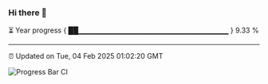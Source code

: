 ### Hi there 👋

⏳ Year progress { ██▁▁▁▁▁▁▁▁▁▁▁▁▁▁▁▁▁▁▁▁▁▁▁▁▁▁▁▁ } 9.33 %

---

⏰ Updated on Tue, 04 Feb 2025 01:02:20 GMT

![Progress Bar CI](https://github.com/liununu/liununu/workflows/Progress%20Bar%20CI/badge.svg)
